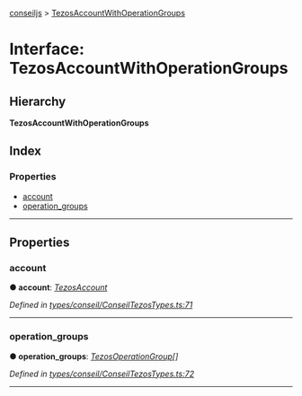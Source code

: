 [conseiljs](../README.md) > [TezosAccountWithOperationGroups](../interfaces/tezosaccountwithoperationgroups.md)

# Interface: TezosAccountWithOperationGroups

## Hierarchy

**TezosAccountWithOperationGroups**

## Index

### Properties

* [account](tezosaccountwithoperationgroups.md#account)
* [operation_groups](tezosaccountwithoperationgroups.md#operation_groups)

---

## Properties

<a id="account"></a>

###  account

**● account**: *[TezosAccount](tezosaccount.md)*

*Defined in [types/conseil/ConseilTezosTypes.ts:71](https://github.com/Cryptonomic/ConseilJS/blob/9d6b05b/src/types/conseil/ConseilTezosTypes.ts#L71)*

___
<a id="operation_groups"></a>

###  operation_groups

**● operation_groups**: *[TezosOperationGroup](tezosoperationgroup.md)[]*

*Defined in [types/conseil/ConseilTezosTypes.ts:72](https://github.com/Cryptonomic/ConseilJS/blob/9d6b05b/src/types/conseil/ConseilTezosTypes.ts#L72)*

___

